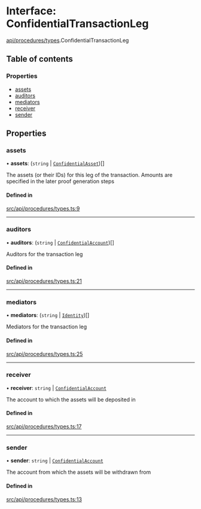 # Interface: ConfidentialTransactionLeg

[api/procedures/types](../wiki/api.procedures.types).ConfidentialTransactionLeg

## Table of contents

### Properties

- [assets](../wiki/api.procedures.types.ConfidentialTransactionLeg#assets)
- [auditors](../wiki/api.procedures.types.ConfidentialTransactionLeg#auditors)
- [mediators](../wiki/api.procedures.types.ConfidentialTransactionLeg#mediators)
- [receiver](../wiki/api.procedures.types.ConfidentialTransactionLeg#receiver)
- [sender](../wiki/api.procedures.types.ConfidentialTransactionLeg#sender)

## Properties

### assets

• **assets**: (`string` \| [`ConfidentialAsset`](../wiki/api.entities.ConfidentialAsset.ConfidentialAsset))[]

The assets (or their IDs) for this leg of the transaction. Amounts are specified in the later proof generation steps

#### Defined in

[src/api/procedures/types.ts:9](https://github.com/PolymeshAssociation/polymesh-private-sdk/blob/dd40dc5f/src/api/procedures/types.ts#L9)

___

### auditors

• **auditors**: (`string` \| [`ConfidentialAccount`](../wiki/api.entities.ConfidentialAccount.ConfidentialAccount))[]

Auditors for the transaction leg

#### Defined in

[src/api/procedures/types.ts:21](https://github.com/PolymeshAssociation/polymesh-private-sdk/blob/dd40dc5f/src/api/procedures/types.ts#L21)

___

### mediators

• **mediators**: (`string` \| [`Identity`](../wiki/api.entities.Identity.Identity))[]

Mediators for the transaction leg

#### Defined in

[src/api/procedures/types.ts:25](https://github.com/PolymeshAssociation/polymesh-private-sdk/blob/dd40dc5f/src/api/procedures/types.ts#L25)

___

### receiver

• **receiver**: `string` \| [`ConfidentialAccount`](../wiki/api.entities.ConfidentialAccount.ConfidentialAccount)

The account to which the assets will be deposited in

#### Defined in

[src/api/procedures/types.ts:17](https://github.com/PolymeshAssociation/polymesh-private-sdk/blob/dd40dc5f/src/api/procedures/types.ts#L17)

___

### sender

• **sender**: `string` \| [`ConfidentialAccount`](../wiki/api.entities.ConfidentialAccount.ConfidentialAccount)

The account from which the assets will be withdrawn from

#### Defined in

[src/api/procedures/types.ts:13](https://github.com/PolymeshAssociation/polymesh-private-sdk/blob/dd40dc5f/src/api/procedures/types.ts#L13)
